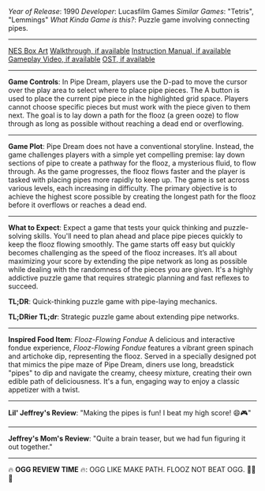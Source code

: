 *Year of Release*: 1990
*Developer*: Lucasfilm Games
*Similar Games*: "Tetris", "Lemmings"
*What Kinda Game is this?*: Puzzle game involving connecting pipes.

---
[NES Box Art](https://www.google.com/search?tbm=isch&q=NES+Box+Art+Pipe+Dream) 
[Walkthrough, if available](https://www.google.com/search?q=Walkthrough+NES+Pipe+Dream)
[Instruction Manual, if available](https://www.google.com/search?q=NES+Instruction+Manual+Pipe+Dream)
[Gameplay Video, if available](https://www.youtube.com/results?search_query=gameplay+NES+Pipe+Dream) 
[OST, if available](https://www.youtube.com/results?search_query=gameplay+NES+Pipe+Dream+OST)

- - -
**Game Controls**:
In Pipe Dream, players use the D-pad to move the cursor over the play area to select where to place pipe pieces. The A button is used to place the current pipe piece in the highlighted grid space. Players cannot choose specific pieces but must work with the piece given to them next. The goal is to lay down a path for the flooz (a green ooze) to flow through as long as possible without reaching a dead end or overflowing.

- - -
**Game Plot**: 
Pipe Dream does not have a conventional storyline. Instead, the game challenges players with a simple yet compelling premise: lay down sections of pipe to create a pathway for the flooz, a mysterious fluid, to flow through. As the game progresses, the flooz flows faster and the player is tasked with placing pipes more rapidly to keep up. The game is set across various levels, each increasing in difficulty. The primary objective is to achieve the highest score possible by creating the longest path for the flooz before it overflows or reaches a dead end.

- - -
**What to Expect**: 
Expect a game that tests your quick thinking and puzzle-solving skills. You'll need to plan ahead and place pipe pieces quickly to keep the flooz flowing smoothly. The game starts off easy but quickly becomes challenging as the speed of the flooz increases. It’s all about maximizing your score by extending the pipe network as long as possible while dealing with the randomness of the pieces you are given. It's a highly addictive puzzle game that requires strategic planning and fast reflexes to succeed.

**TL;DR**:
Quick-thinking puzzle game with pipe-laying mechanics.

**TL;DRier TL;dr**: 
Strategic puzzle game about extending pipe networks.

---
**Inspired Food Item**: *Flooz-Flowing Fondue*
A delicious and interactive fondue experience, *Flooz-Flowing Fondue* features a vibrant green spinach and artichoke dip, representing the flooz. Served in a specially designed pot that mimics the pipe maze of Pipe Dream, diners use long, breadstick "pipes" to dip and navigate the creamy, cheesy mixture, creating their own edible path of deliciousness. It's a fun, engaging way to enjoy a classic appetizer with a twist.

---
**Lil' Jeffrey's Review**: "Making the pipes is fun! I beat my high score! 😄🎮"

---
**Jeffrey's Mom's Review**: "Quite a brain teaser, but we had fun figuring it out together."

---
🔥 **OGG REVIEW TIME** 🔥: OGG LIKE MAKE PATH. FLOOZ NOT BEAT OGG. 🧠💪🔥